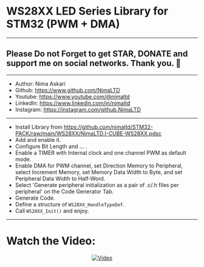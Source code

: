 # WS28XX LED Series Library for STM32 (PWM + DMA)  
---  
## Please Do not Forget to get STAR, DONATE and support me on social networks. Thank you. :sparkling_heart:  
---   
-  Author:     Nima Askari  
-  Github:     https://www.github.com/NimaLTD
-  Youtube:    https://www.youtube.com/@nimaltd  
-  LinkedIn:   https://www.linkedin.com/in/nimaltd  
-  Instagram:  https://instagram.com/github.NimaLTD
---
* Install Library from https://github.com/nimaltd/STM32-PACK/raw/main/WS28XX/NimaLTD.I-CUBE-WS28XX.pdsc
* Add and enable it.
* Configure Bit Length and ... .
* Enable a TIMER with Internal clock and one channel PWM as default mode.
* Enable DMA for PWM channel, set Direction Memory to Peripheral, select Increment Memory, set Memory Data Width to Byte, and set Peripheral Data Width to Half-Word.
* Select 'Generate peripheral initialization as a pair of .c/.h files per peripheral' on the Code Generator Tab.
* Generate Code.
* Define a structure of `WS28XX_HandleTypeDef`.
* Call `WS28XX_Init()` and enjoy.
---
# Watch the Video:
<div align="center">
  <a href="https://www.youtube.com/watch?v=TBYatUxH6Ek"><img src="https://img.youtube.com/vi/TBYatUxH6Ek/0.jpg" alt="Video"></a>
</div>


